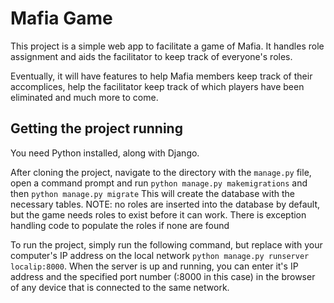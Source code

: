 # Mafia Game
This project is a simple web app to facilitate a game of Mafia. It handles role assignment and aids the facilitator to keep track of everyone's roles.

Eventually, it will have features to help Mafia members keep track of their accomplices, help the facilitator keep track of which players have been eliminated and much more to come.

## Getting the project running
You need Python installed, along with Django.

After cloning the project, navigate to the directory with the `manage.py` file, open a command prompt and run `python manage.py makemigrations` and then `python manage.py migrate`
This will create the database with the necessary tables. NOTE: no roles are inserted into the database by default, but the game needs roles to exist before it can work. There is exception handling code to populate the roles if none are found

To run the project, simply run the following command, but replace <localip> with your computer's IP address on the local network `python manage.py runserver localip:8000`.
When the server is up and running, you can enter it's IP address and the specified port number (:8000 in this case) in the browser of any device that is connected to the same network.
